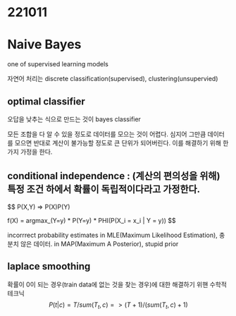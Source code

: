 # 221011
# Naive Bayes
one of supervised learning models

자연어 처리는 discrete classification(supervised), clustering(unsupervied)

## optimal classifier
오답을 낮추는 식으로 만드는 것이 bayes classifier

모든 조합을 다 알 수 있을 정도로 데이터를 모으는 것이 어렵다.
심지어 그만큼 데이터를 모으면 반대로 계산이 불가능할 정도로 큰 단위가 되어버린다.
이를 해결하기 위해 한 가지 가정을 한다.
## conditional independence : (계산의 편의성을 위해) 특정 조건 하에서 확률이 독립적이다라고 가정한다.
$$
P(X,Y) => P(X)P(Y)

f(X) = argmax_(Y=y) * P(Y=y) * PHI(P(X_i = x_i | Y = y))
$$

incorrrect probability estimates in MLE(Maximum Likelihood Estimation), 충분치 않은 데이터.
                                 in MAP(Maximum A Posterior), stupid prior

## laplace smoothing
확률이 0이 되는 경우(train data에 없는 것을 찾는 경우)에 대한 해결하기 위핸 수학적 테크닉
$$
P(t|c) = T / sum(T_t,c)
=> (T+1) / (sum(T_t,c)+1)
$$
